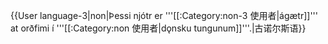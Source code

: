 {{User language-3|non|Þessi njótr er '''[[:Category:non-3 使用者|ágætr]]''' at orðfimi í '''[[:Category:non 使用者|dǫnsku tungunum]]'''.|古诺尔斯语}}<noinclude>

</noinclude>